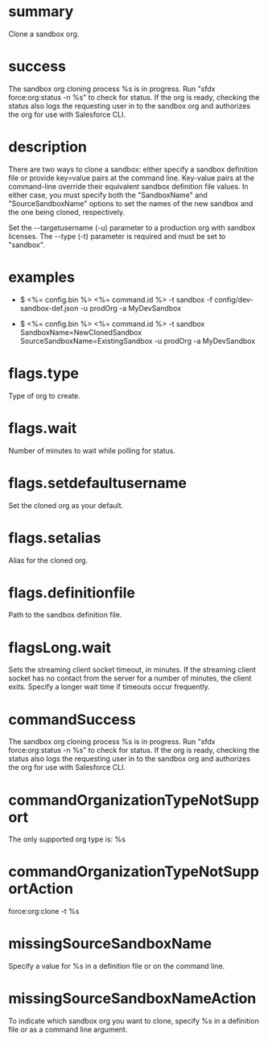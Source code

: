 # summary

Clone a sandbox org.

# success

The sandbox org cloning process %s is in progress. Run "sfdx force:org:status -n %s" to check for status. If the org is ready, checking the status also logs the requesting user in to the sandbox org and authorizes the org for use with Salesforce CLI.

# description

There are two ways to clone a sandbox: either specify a sandbox definition file or provide key=value pairs at the command line. Key-value pairs at the command-line override their equivalent sandbox definition file values. In either case, you must specify both the "SandboxName" and "SourceSandboxName" options to set the names of the new sandbox and the one being cloned, respectively.

Set the --targetusername (-u) parameter to a production org with sandbox licenses. The --type (-t) parameter is required and must be set to "sandbox".

# examples

- $ <%= config.bin %> <%= command.id %> -t sandbox -f config/dev-sandbox-def.json -u prodOrg -a MyDevSandbox

- $ <%= config.bin %> <%= command.id %> -t sandbox SandboxName=NewClonedSandbox SourceSandboxName=ExistingSandbox -u prodOrg -a MyDevSandbox

# flags.type

Type of org to create.

# flags.wait

Number of minutes to wait while polling for status.

# flags.setdefaultusername

Set the cloned org as your default.

# flags.setalias

Alias for the cloned org.

# flags.definitionfile

Path to the sandbox definition file.

# flagsLong.wait

Sets the streaming client socket timeout, in minutes. If the streaming client socket has no contact from the server for a number of minutes, the client exits. Specify a longer wait time if timeouts occur frequently.

# commandSuccess

The sandbox org cloning process %s is in progress. Run "sfdx force:org:status -n %s" to check for status. If the org is ready, checking the status also logs the requesting user in to the sandbox org and authorizes the org for use with Salesforce CLI.

# commandOrganizationTypeNotSupport

The only supported org type is: %s

# commandOrganizationTypeNotSupportAction

force:org:clone -t %s

# missingSourceSandboxName

Specify a value for %s in a definition file or on the command line.

# missingSourceSandboxNameAction

To indicate which sandbox org you want to clone, specify %s in a definition file or as a command line argument.
